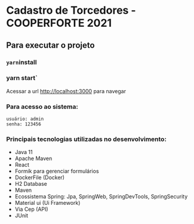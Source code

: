 # Cadastro de Torcedores - COOPERFORTE 2021

## Para executar o projeto

### `yarn`install
###  yarn start`

Acessar a url [http://localhost:3000](http://localhost:3000) para navegar

### Para acesso ao sistema:

    usuário: admin
	senha: 123456

### Principais tecnologias utilizadas no desenvolvimento:

* Java 11
* Apache Maven
* React
* Formik para gerenciar formulários
* DockerFile (Docker)
* H2 Database
* Maven
* Ecossistema Spring: Jpa, SpringWeb, SpringDevTools, SpringSecurity
* Material ui (Ui Framework)
* Via Cep (API)
* JUnit
	



